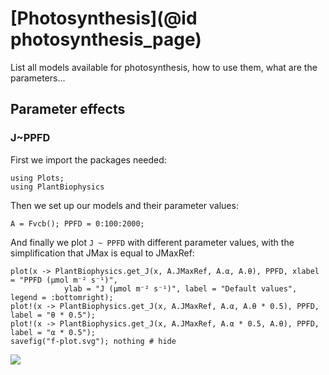 # [Photosynthesis](@id photosynthesis_page)

List all models available for photosynthesis, how to use them, what are the parameters...


## Parameter effects
### J~PPFD

First we import the packages needed:

```@example 1
using Plots;
using PlantBiophysics
```

Then we set up our models and their parameter values:

```@example 1
A = Fvcb(); PPFD = 0:100:2000;
```

And finally we plot `J ~ PPFD` with different parameter values, with the simplification that JMax is equal to JMaxRef:

```@example 1
plot(x -> PlantBiophysics.get_J(x, A.JMaxRef, A.α, A.θ), PPFD, xlabel = "PPFD (μmol m⁻² s⁻¹)",
            ylab = "J (μmol m⁻² s⁻¹)", label = "Default values", legend = :bottomright);
plot!(x -> PlantBiophysics.get_J(x, A.JMaxRef, A.α, A.θ * 0.5), PPFD, label = "θ * 0.5");
plot!(x -> PlantBiophysics.get_J(x, A.JMaxRef, A.α * 0.5, A.θ), PPFD, label = "α * 0.5");
savefig("f-plot.svg"); nothing # hide
```

![](f-plot.svg)
